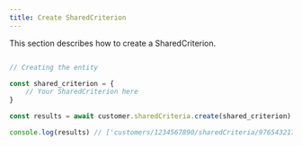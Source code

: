 ```yaml
---
title: Create SharedCriterion 
---
```


This section describes how to create a SharedCriterion.



```javascript

// Creating the entity

const shared_criterion = {
    // Your SharedCriterion here 
}

const results = await customer.sharedCriteria.create(shared_criterion)

console.log(results) // ['customers/1234567890/sharedCriteria/9765432177']

```